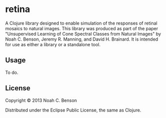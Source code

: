 # retina

A Clojure library designed to enable simulation of the responses of
retinal mosaics to natural images. This library was produced as part
of the paper "Unsupervised Learning of Cone Spectral Classes from
Natural Images" by Noah C. Benson, Jeremy R. Manning, and David
H. Brainard. It is intended for use as either a library or a
standalone tool.

## Usage

To do.

## License

Copyright © 2013 Noah C. Benson

Distributed under the Eclipse Public License, the same as Clojure.
